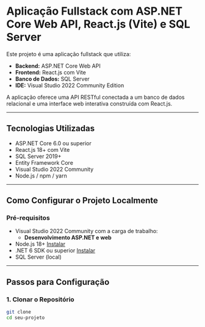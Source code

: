 ﻿# Aplicação Fullstack com ASP.NET Core Web API, React.js (Vite) e SQL Server

Este projeto é uma aplicação fullstack que utiliza:

- **Backend:** ASP.NET Core Web API
- **Frontend:** React.js com Vite
- **Banco de Dados:** SQL Server
- **IDE:** Visual Studio 2022 Community Edition

A aplicação oferece uma API RESTful conectada a um banco de dados relacional e uma interface web interativa construída com React.js.

---

## Tecnologias Utilizadas

- ASP.NET Core 6.0 ou superior
- React.js 18+ com Vite
- SQL Server 2019+
- Entity Framework Core
- Visual Studio 2022 Community
- Node.js / npm / yarn


---

## Como Configurar o Projeto Localmente

### Pré-requisitos

- Visual Studio 2022 Community com a carga de trabalho:
  - **Desenvolvimento ASP.NET e web**
- Node.js 18+ [Instalar](https://nodejs.org/)
- .NET 6 SDK ou superior [Instalar](https://dotnet.microsoft.com/download)
- SQL Server (local)

---

## Passos para Configuração

### 1. Clonar o Repositório

```bash
git clone 
cd seu-projeto
